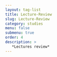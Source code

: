 ```yaml
---
layout: tag-list
title: Lecture-Review
slug: Lecture-Review
category: studies
menu: false
submenu: true
order: 4
description: >
   *Lectures review*
---
```


